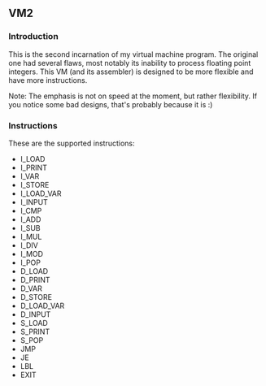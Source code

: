 ## VM2

### Introduction

This is the second incarnation of my virtual machine program. The original one had several flaws, most notably its inability to process floating point integers. This VM (and its assembler) is designed to be more flexible and have more instructions.

Note: The emphasis is not on speed at the moment, but rather flexibility. If you notice some bad designs, that's probably because it is :)

### Instructions
These are the supported instructions:   

* I_LOAD   
* I_PRINT   
* I_VAR   
* I_STORE   
* I_LOAD_VAR   
* I_INPUT   
* I_CMP   
* I_ADD   
* I_SUB   
* I_MUL   
* I_DIV   
* I_MOD   
* I_POP   
* D_LOAD   
* D_PRINT   
* D_VAR   
* D_STORE   
* D_LOAD_VAR   
* D_INPUT   
* S_LOAD   
* S_PRINT   
* S_POP   
* JMP   
* JE   
* LBL   
* EXIT   

